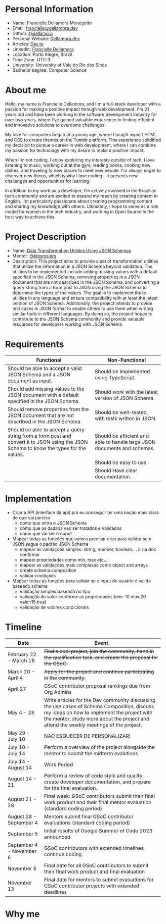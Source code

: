 **Personal Information**
=====================
- Name: Francielle Dellamora Menegotto
- Email: francielle@dellamora.dev
- Github: [@dellamora](https://github.com/dellamora)
- Personal Website: [Dellamora.dev](https://www.dellamora.dev/)
- Articles: [Dev.to](https://dev.to/dellamora)
- Linkedin: [Francielle Dellamora](https://www.linkedin.com/in/francielle-dellamora-3579301a1/)
- Location: Porto Alegre, Brazil
- Time Zone: UTC-3
- University: University of Vale do Rio dos Sinos
- Bachelor degree: Computer Science 

**About me**
=====================
Hello, my name is Francielle Dellamora, and I'm a full-stack developer with a passion for making a positive impact through web development. I'm 21 years old and have been working in the software development industry for over two years, where I've gained valuable experience in finding efficient and innovative solutions to overcome challenges.

My love for computers began at a young age, where I taught myself HTML and CSS to create themes on the Tumblr platform. This experience solidified my decision to pursue a career in web development, where I can combine my passion for technology with my desire to make a positive impact.

When I'm not coding, I enjoy exploring my interests outside of tech. I love listening to music, working out at the gym, reading books, cooking new dishes, and traveling to new places to meet new people. I'm always eager to discover new things, which is why I love coding - it presents new challenges and opportunities for learning.

In addition to my work as a developer, I'm actively involved in the Brazilian tech community and am excited to expand my reach by creating content in English. I'm particularly passionate about creating programming content and sharing my knowledge with others. Ultimately, I hope to serve as a role model for women in the tech industry, and working in Open Source is the best way to achieve this.

**Project Description**
=====================
- Name: [Data Transformation Utilities Using JSON Schemas](https://github.com/postman-open-technologies/gsoc-2023/issues/16)
- Mentor: [@jdesrosiers](https://github.com/jdesrosiers)
- Description: This project aims to provide a set of transformation utilities that utilize the information in a JSON Schema beyond validation. The utilities to be implemented include adding missing values with a default specified in the JSON Schema, removing properties in a JSON document that are not described in the JSON Schema, and converting a query string from a form post to JSON using the JSON Schema to determine the types of the values. The goal is to implement these utilities in any language and ensure compatibility with at least the latest version of JSON Schema. Additionally, the project intends to provide test cases in JSON format to enable others to use them when writing similar tools in different languages. By doing so, the project hopes to contribute to the JSON Schema community and provide valuable resources for developers working with JSON Schema.

**Requirements**
=====================

| Functional | Non-Functional|
| ------------- | ------------- |
|Should be able to accept a valid JSON Schema and a JSON document as input.|Should be implemented using TypeScript.|
|Should add missing values to the JSON document with a default specified in the JSON Schema.|Should work with the latest version of JSON Schema.|
|Should remove properties from the JSON document that are not described in the JSON Schema.|Should be well-tested, with tests written in JSON.|
|Should be able to accept a query string from a form post and convert it to JSON using the JSON Schema to know the types for the values.|Should be efficient and able to handle large JSON documents and schemas.|
||Should be easy to use.|
||Should Have clear documentation.|


**Implementation**
=====================

- Criar a API (interface da api) pra eu conseguir ter uma noção mais clara do que vai perciso 
  -  como que entra o JSON Schema
  -  como que os dadaos vao ser tratados e validados 
  -  como que vai ser o ouput 
- Mapear todas as funções que vamos precisar criar para validar se o JSON segue o padrão JSON Schema 
  - mapear as validações simples: string, number, boolean.... ir na doc confirmar 
  - mapear propriedades como min, max etc....
  - mapear as validações mais complexas como object and arrays
  - create schema composition
  - validar condições
- Mapear todas as funções para validar se o input do usuário é valido baseado schema    
  - validação simples baseada no tipo
  - validação do valor conforme as propriedades (min: 10 max:20 valor:15 true)
  - validação de valores condicionais 
  



**Timeline**
=====================

| Date   | Event  |
|----------------------|------------------------------------------------------------------------------|
| February 22 - March 19| ~~Find a cool project, join the community, hand in the qualification task, and create the proposal for the GSoC.~~   |
| March 20 - April 4      | ~~Apply for the project and continue participating in the community.~~  |
| April 27      | GSoC contributor proposal rankings due from Org Admins                        |
| May 4 - 28           | Write articles for the Dev community discussing the use cases of Schema Composition, discuss my ideas on how to implement the project with the mentor, study more about the project and attend the weekly meetings of the project.| GSoC contributors get to know mentors, read documentation, get up to speed to begin working on their projects |
| May 29    - July 10          | NAO ESQUECER DE PERSONALIZAR!                                       |
| July 10  - July 14     | Perform a overview of the project alongside the mentor to submit the midterm evalutions        |
| July 14 - August 14  | Work Period  | GSoC contributors work on their project with guidance from Mentors           |
| August 14 - 21  | Perform a review of code style and quality, create developer documentation, and prepare for the final evaluation. | GSoC contributors work on their project with guidance from Mentors           |
| August 21 - 28  | Final week: GSoC contributors submit their final work product and their final mentor evaluation (standard coding period) |
| August 28 - September 4  | Mentors submit final GSoC contributor evaluations (standard coding period) |
| September 5          | Initial results of Google Summer of Code 2023 announced                      |
| September 4 - November 6 | GSoC contributors with extended timelines continue coding                  |
| November 6    | Final date for all GSoC contributors to submit their final work product and final evaluation |
| November 13   | Final date for mentors to submit evaluations for GSoC contributor projects with extended deadlines |

**Why me**
=====================
